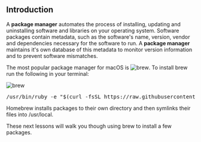 ## Introduction

A **package manager** automates the process of installing, updating and uninstalling software and libraries on your operating system. Software packages contain metadata, such as the software's name, version, vendor and dependencies necessary for the software to run. A **package manager** maintains it's own database of this metadata to monitor version information and to prevent software mismatches.

The most popular package manager for macOS is ![brew](https://brew.sh/). To install brew run the following in your terminal: 

![brew](https://s3.us-east-2.amazonaws.com/terminal-training/public/terminal-training-content/homebrew-logo.png)

<pre>
/usr/bin/ruby -e "$(curl -fsSL https://raw.githubusercontent.com/Homebrew/install/master/install)"
</pre>

Homebrew installs packages to their own directory and then symlinks their files into /usr/local.

These next lessons will walk you though using brew to install a few packages.
